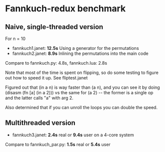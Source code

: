 # Fannkuch-redux benchmark

## Naive, single-threaded version

For n = 10

* fannkuch1.janet: **12.5s** Using a generator for the permutations
* fannkuch2.janet: **8.9s** Inlining the permutations into the main code

Compare to fannkuch.py: 4.8s, fannkuch.lua: 2.8s

Note that most of the time is spent on flipping, so do some testing
to figure out how to speed it up.  See fliptest.janet

Figured out that (in a n) is way faster than (a n), and you
can see it by doing (disasm (fn [a] (in a 2))) vs the same
for (a 2) -- the former is a single op and the latter calls
"a" with arg 2.

Also determined that if you can unroll the loops you can double
the speed.

## Multithreaded version

* fannkuch3.janet: **2.4s** real or **9.4s** user on a 4-core system

Compare to fannkuch_par.py: **1.5s** real or **5.4s** user

